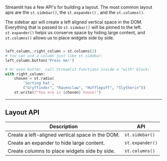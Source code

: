 Streamlit has a few API's for building a layout. The most common layout apis are the `st.sidebar()`, the `st.expander()` , and the `st.columns()`.

The sidebar api will create a left aligned vertical space in the DOM. Everything that is passed to `st.sidebar()` will be pinned to the left. `st.expander()` helps us conserve space by hiding large content, and `st.columns()` allows us to place widgets side by side.

```python

left_column, right_column = st.columns(2)
# You can use a column just like st.sidebar:
left_column.button('Press me!')

# Or even better, call Streamlit functions inside a "with" block:
with right_column:
    chosen = st.radio(
        'Sorting hat',
        ("Gryffindor", "Ravenclaw", "Hufflepuff", "Slytherin"))
    st.write(f"You are in {chosen} house!")
```

---

## Layout API

| Description                                      | API             |
| ------------------------------------------------ | --------------- |
| Create a left-aligned vertical space in the DOM. | `st.sidebar()`  |
| Create an expander to hide large content.        | `st.expander()` |
| Create columns to place widgets side by side.    | `st.columns()`  |
